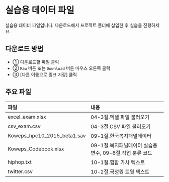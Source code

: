 # 실습용 데이터 파일
실습용 데이터 파일입니다. 다운로드해서 프로젝트 폴더에 삽입한 후 실습을 진행하세요.

## 다운로드 방법
- ① 다운로드할 파일 클릭
- ② `Raw` 버튼 또는 `Download` 버튼 마우스 오른쪽 클릭
- ③ [다른 이름으로 링크 저장] 클릭

## 주요 파일
파일           | 내용
:------------- |:-------------
excel_exam.xlsx | 04-3절.엑셀 파일 불러오기
csv_exam.csv | 04-3절.CSV 파일 불러오기
Koweps_hpc10_2015_beta1.sav | 09-1절.한국복지패널데이터
Koweps_Codebook.xlsx | 09-1절.복지패널데이터 실습용 변수, 09-6절.직업 분류 코드
hiphop.txt | 10-1절.힙합 가사 텍스트
twitter.csv | 10-2절.국정원 트윗 텍스트
